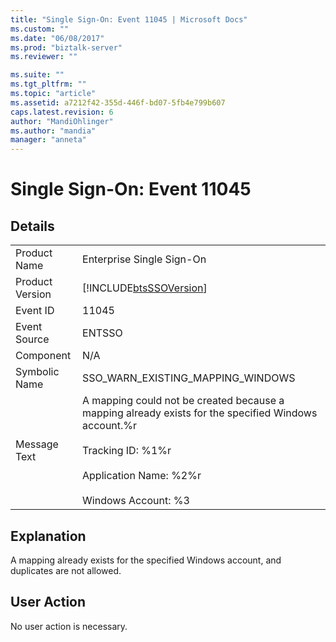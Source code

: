 ```yaml
---
title: "Single Sign-On: Event 11045 | Microsoft Docs"
ms.custom: ""
ms.date: "06/08/2017"
ms.prod: "biztalk-server"
ms.reviewer: ""

ms.suite: ""
ms.tgt_pltfrm: ""
ms.topic: "article"
ms.assetid: a7212f42-355d-446f-bd07-5fb4e799b607
caps.latest.revision: 6
author: "MandiOhlinger"
ms.author: "mandia"
manager: "anneta"
---
```

# Single Sign-On: Event 11045
## Details  
  
|||  
|-|-|  
|Product Name|Enterprise Single Sign-On|  
|Product Version|[!INCLUDE[btsSSOVersion](../includes/btsssoversion-md.md)]|  
|Event ID|11045|  
|Event Source|ENTSSO|  
|Component|N/A|  
|Symbolic Name|SSO_WARN_EXISTING_MAPPING_WINDOWS|  
|Message Text|A mapping could not be created because a mapping already exists for the specified Windows account.%r<br /><br /> Tracking ID: %1%r<br /><br /> Application Name: %2%r<br /><br /> Windows Account: %3|  
  
## Explanation  
 A mapping already exists for the specified Windows account, and duplicates are not allowed.  
  
## User Action  
 No user action is necessary.